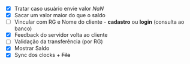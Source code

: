- [x] Tratar caso usuário envie valor _NaN_
- [x] Sacar um valor maior do que o saldo
- [ ] Vincular com RG e Nome do cliente - **cadastro** ou **login** (consulta ao banco)
- [x] Feedback do servidor volta ao cliente
- [ ] Validação da transferência (por RG)
- [x] Mostrar Saldo
- [x] Sync dos clocks + <Del>Fila
